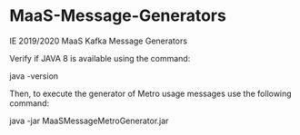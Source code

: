# MaaS-Message-Generators
IE 2019/2020 MaaS Kafka Message Generators

Verify if JAVA 8 is available using the command: 

java -version

Then, to execute the generator of Metro usage messages use the following command:

java -jar MaaSMessageMetroGenerator.jar

